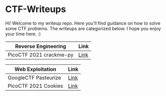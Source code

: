 # CTF-Writeups
Hi! Welcome to my writeup repo. Here you'll find guidance on how to solve some CTF problems. The writeups are categorized below. I hope you enjoy your time here. :)

Reverse Engineering     | Link
----------------------- | -----
PicoCTF 2021 crackme-py | [Link](https://github.com/VictoriaGalvan/CTF-Writeups/blob/main/picoCTF-2021-crackme-py.md)




Web Exploitation        | Link
----------------------- | -----
GoogleCTF Pasteurize | [Link](https://github.com/VictoriaGalvan/CTF-Writeups/blob/main/GoogleCTF-web-pasteurize.md)
PicoCTF 2021 Cookies    | [Link](https://github.com/VictoriaGalvan/CTF-Writeups/blob/main/picoCTF-2021-Cookies.md)


